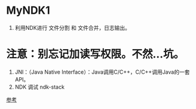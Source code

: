 # MyNDK1
 1. 利用NDK进行 文件分割 和 文件合并，日志输出。
# 注意：别忘记加读写权限。不然...坑。
 1. JNI：（Java Native Interface）：Java调用C/C++，C/C++调用Java的一套API。
 2. NDK 调试 ndk-stack
 
[参考](http://www.jianshu.com/p/b4a4cd12d528)

